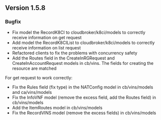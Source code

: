 ## Version 1.5.8

### Bugfix
- Fix model the RecordK8CI to cloudbroker/k8ci/models to correctly receive information on get request
- Add model the RecordK8CIList to cloudbroker/k8ci/models to correctly receive information on list request
- Refactored clients to fix the problems with concurrency safety
- Add the Routes field in the CreateInRGRequest and CreateInAccountRequest models in cb/vins. The fields for creating the resource are matched

For get request to work correctly:
- Fix the Rules field (fix type) in the NATConfig model in cb/vins/models and ca/vins/models
- Fix the InfoVNF model (remove the excess field, add the Routes field) in cb/vins/models 
- Add the ItemRoutes model in cb/vins/models 
- Fix the RecordVINS model (remove the excess fields) in cb/vins/models 
